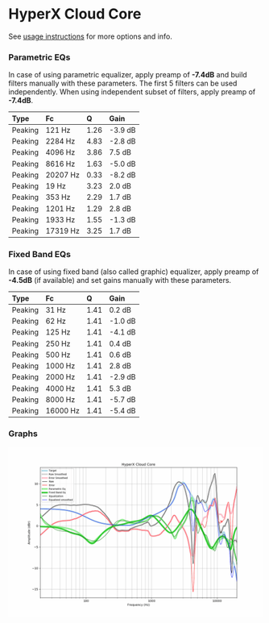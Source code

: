 # HyperX Cloud Core
See [usage instructions](https://github.com/jaakkopasanen/AutoEq#usage) for more options and info.

### Parametric EQs
In case of using parametric equalizer, apply preamp of **-7.4dB** and build filters manually
with these parameters. The first 5 filters can be used independently.
When using independent subset of filters, apply preamp of **-7.4dB**.

| Type    | Fc       |    Q | Gain    |
|:--------|:---------|:-----|:--------|
| Peaking | 121 Hz   | 1.26 | -3.9 dB |
| Peaking | 2284 Hz  | 4.83 | -2.8 dB |
| Peaking | 4096 Hz  | 3.86 | 7.5 dB  |
| Peaking | 8616 Hz  | 1.63 | -5.0 dB |
| Peaking | 20207 Hz | 0.33 | -8.2 dB |
| Peaking | 19 Hz    | 3.23 | 2.0 dB  |
| Peaking | 353 Hz   | 2.29 | 1.7 dB  |
| Peaking | 1201 Hz  | 1.29 | 2.8 dB  |
| Peaking | 1933 Hz  | 1.55 | -1.3 dB |
| Peaking | 17319 Hz | 3.25 | 1.7 dB  |

### Fixed Band EQs
In case of using fixed band (also called graphic) equalizer, apply preamp of **-4.5dB**
(if available) and set gains manually with these parameters.

| Type    | Fc       |    Q | Gain    |
|:--------|:---------|:-----|:--------|
| Peaking | 31 Hz    | 1.41 | 0.2 dB  |
| Peaking | 62 Hz    | 1.41 | -1.0 dB |
| Peaking | 125 Hz   | 1.41 | -4.1 dB |
| Peaking | 250 Hz   | 1.41 | 0.4 dB  |
| Peaking | 500 Hz   | 1.41 | 0.6 dB  |
| Peaking | 1000 Hz  | 1.41 | 2.8 dB  |
| Peaking | 2000 Hz  | 1.41 | -2.9 dB |
| Peaking | 4000 Hz  | 1.41 | 5.3 dB  |
| Peaking | 8000 Hz  | 1.41 | -5.7 dB |
| Peaking | 16000 Hz | 1.41 | -5.4 dB |

### Graphs
![](./HyperX%20Cloud%20Core.png)